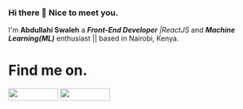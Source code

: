 
### Hi there 👋 Nice to meet you.


I'm **Abdullahi Swaleh** a _***Front-End Developer*** |ReactJS_ and _***Machine Learning(ML)***_ enthusiast || based in Nairobi, Kenya.

# Find me on.
[<img src="https://user-images.githubusercontent.com/61431856/117953691-efe3b300-b31e-11eb-9968-b8b0dce1b9bc.jpg" height = "25px" width ="100px"/>](https://twitter.com/diissalah)
[<img src="https://user-images.githubusercontent.com/61431856/117953182-8cf21c00-b31e-11eb-82b8-06b0fa7d62ec.png" height = "25px" width ="100px"/>](https://www.linkedin.com/in/abdullahi-salah-bb21071a8)
